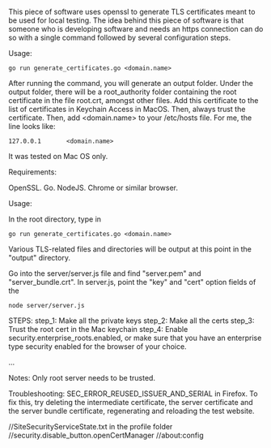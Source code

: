This piece of software uses openssl to generate TLS certificates meant to be used for local testing. The idea behind this piece of software is that someone who is developing software and needs an https connection can do so with a single command followed by several configuration steps.

Usage:
```
go run generate_certificates.go <domain.name>
```

After running the command, you will generate an output folder. Under the output folder, there will be a root_authority folder containing the root certificate in the file root.crt, amongst other files. Add this certificate to the list of certificates in Keychain Access in MacOS. Then, always trust the certificate. Then, add <domain.name> to your /etc/hosts file. For me, the line looks like: 
```
127.0.0.1       <domain.name>
```




It was tested on Mac OS only.

Requirements:

OpenSSL.
Go.
NodeJS.
Chrome or similar browser.

Usage:

In the root directory, type in 

```
go run generate_certificates.go <domain.name>
```

Various TLS-related files and directories will be output at this point in the "output" directory.

Go into the server/server.js file and find "server.pem" and "server_bundle.crt". In server.js, point the "key" and "cert" option fields of the 

```
node server/server.js
```

STEPS:
step_1: Make all the private keys
step_2: Make all the certs
step_3: Trust the root cert in the Mac keychain
step_4: Enable security.enterprise_roots.enabled, or make sure that you have an enterprise type security enabled for the browser of your choice.

...


Notes:
Only root server needs to be trusted.

Troubleshooting:
SEC_ERROR_REUSED_ISSUER_AND_SERIAL in Firefox. To fix this, try deleting the intermediate certificate, the server certificate and the server bundle certificate, regenerating and reloading the test website.

//SiteSecurityServiceState.txt in the profile folder
//security.disable_button.openCertManager
//about:config
